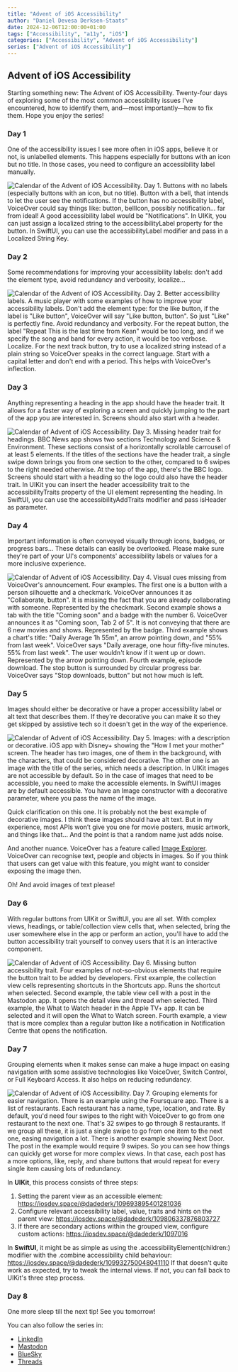 ```yaml
---
title: "Advent of iOS Accessibility"
author: "Daniel Devesa Derksen-Staats"
date: 2024-12-06T12:00:00+01:00
tags: ["Accessibility", "a11y", "iOS"]
categories: ["Accessibility", "Advent of iOS Accessibility"]
series: ["Advent of iOS Accessibility"]
---
```


## Advent of iOS Accessibility

Starting something new: The Advent of iOS Accessibility. Twenty-four days of exploring some of the most common accessibility issues I've encountered, how to identify them, and—most importantly—how to fix them. Hope you enjoy the series!

### Day 1

One of the accessibility issues I see more often in iOS apps, believe it or not, is unlabelled elements. This happens especially for buttons with an icon but no title. In those cases, you need to configure an accessibility label manually. 

![Calendar of the Advent of iOS Accessibility. Day 1. Buttons with no labels (especially buttons with an icon, but no title). Button with a bell, that intends to let the user see the notifications. If the button has no accessibility label, VoiceOver could say things like: button, bellIcon, possibly notification... far from ideal! A good accessibility label would be "Notifications". In UIKit, you can just assign a localized string to the accessibilityLabel property for the button. In SwiftUI, you can use the accessibilityLabel modifier and pass in a Localized String Key.](images/posts/2024-12-06-01/Day1.png)

### Day 2

Some recommendations for improving your accessibility labels: don't add the element type, avoid redundancy and verbosity, localize...

![Calendar of the Advent of iOS Accessibility. Day 2. Better accessibility labels. A music player with some examples of how to improve your accessibility labels. Don't add the element type: for the like button, if the label is "Like button", VoiceOver will say "Like button, button". So just "Like" is perfectly fine. Avoid redundancy and verbosity. For the repeat button, the label "Repeat This is the last time from Kean" would be too long, and if we specify the song and band for every action, it would be too verbose. Localize. For the next track button, try to use a localized string instead of a plain string so VoiceOver speaks in the correct language. Start with a capital letter and don't end with a period. This helps with VoiceOver's inflection.](images/posts/2024-12-06-01/Day2.png)

### Day 3

Anything representing a heading in the app should have the header trait. It allows for a faster way of exploring a screen and quickly jumping to the part of the app you are interested in. Screens should also start with a header.

![Calendar of Advent of iOS Accessibility. Day 3. Missing header trait for headings. BBC News app shows two sections Technology and Science & Environment. These sections consist of a horizontally scrollable carrousel of at least 5 elements. If the titles of the sections have the header trait, a single swipe down brings you from one section to the other, compared to 6 swipes to the right needed otherwise. At the top of the app, there's the BBC logo. Screens should start with a heading so the logo could also have the header trait. In UIKit you can insert the header accessibility trait to the accessibilityTraits property of the UI element representing the heading. In SwiftUI, you can use the accessibilityAddTraits modifier and pass isHeader as parameter.](images/posts/2024-12-06-01/Day3.png)

### Day 4

Important information is often conveyed visually through icons, badges, or progress bars... These details can easily be overlooked. Please make sure they're part of your UI's components' accessibility labels or values for a more inclusive experience.

![Calendar of Advent of iOS Accessibility. Day 4. Visual cues missing from VoiceOver's announcement. Four examples. The first one is a button with a person silhouette and a checkmark. VoiceOver announces it as "Collaborate, button". It is missing the fact that you are already collaborating with someone. Represented by the checkmark. Second example shows a tab with the title "Coming soon" and a badge with the number 6. VoiceOver announces it as "Coming soon, Tab 2 of 5". It is not conveying that there are 6 new movies and shows. Represented by the badge. Third example shows a chart's title: "Daily Average 1h 55m", an arrow pointing down, and "55% from last week". VoiceOver says "Daily average, one hour fifty-five minutes. 55% from last week". The user wouldn't know if it went up or down. Represented by the arrow pointing down. Fourth example, episode download. The stop button is surrounded by circular progress bar. VoiceOver says "Stop downloads, button" but not how much is left.](images/posts/2024-12-06-01/Day4.png)

### Day 5

Images should either be decorative or have a proper accessibility label or alt text that describes them. If they're decorative you can make it so they get skipped by assistive tech so it doesn't get in the way of the experience. 

![Calendar of Advent of iOS Accessibility. Day 5. Images: with a description or decorative. iOS app with Disney+ showing the "How I met your mother" screen. The header has two images, one of them in the background, with the characters, that could be considered decorative. The other one is an image with the title of the series, which needs a description. In UIKit images are not accessible by default. So in the case of images that need to be accessible, you need to make the accessible elements. In SwiftUI images are by default accessible. You have an Image constructor with a decorative parameter, where you pass the name of the image.](images/posts/2024-12-06-01/Day5.png)

Quick clarification on this one. It is probably not the best example of decorative images. I think these images should have alt text. But in my experience, most APIs won’t give you one for movie posters, music artwork, and things like that... And the point is that a random name just adds noise.

And another nuance. VoiceOver has a feature called [Image Explorer](https://iosdev.space/@dadederk/109587356581980365). VoiceOver can recognise text, people and objects in images. So if you think that users can get value with this feature, you might want to consider exposing the image then.

Oh! And avoid images of text please!

### Day 6

With regular buttons from UIKit or SwiftUI, you are all set. With complex views, headings, or table/collection view cells that, when selected, bring the user somewhere else in the app or perform an action, you'll have to add the button accessibility trait yourself to convey users that it is an interactive component.

![Calendar of Advent of iOS Accessibility. Day 6. Missing button accessibility trait. Four examples of not-so-obvious elements that require the button trait to be added by developers. First example, the collection view cells representing shortcuts in the Shortcuts app. Runs the shortcut when selected. Second example, the table view cell with a post in the Mastodon app. It opens the detail view and thread when selected. Third example, the What to Watch header in the Apple TV+ app. It can be selected and it will open the What to Watch screen. Fourth example, a view that is more complex than a regular button like a notification in Notification Centre that opens the notification.](images/posts/2024-12-06-01/Day6.png)

### Day 7

Grouping elements when it makes sense can make a huge impact on easing navigation with some assistive technologies like VoiceOver, Switch Control, or Full Keyboard Access. It also helps on reducing redundancy.

![Calendar of Advent of iOS Accessibility. Day 7. Grouping elements for easier navigation. There is an example using the Foursquare app. There is a list of restaurants. Each restaurant has a name, type, location, and rate. By default, you'd need four swipes to the right with VoiceOver to go from one restaurant to the next one. That's 32 swipes to go through 8 restaurants. If we group all these, it is just a single swipe to go from one item to the next one, easing navigation a lot. There is another example showing Next Door. The post in the example would require 9 swipes. So you can see how things can quickly get worse for more complex views. In that case, each post has a more options, like, reply, and share buttons that would repeat for every single item causing lots of redundancy.](images/posts/2024-12-06-01/Day7.png)

In **UIKit**, this process consists of three steps:
1. Setting the parent view as an accessible element: https://iosdev.space/@dadederk/109693895401281036
2. Configure relevant accessibility label, value, traits and hints on the parent view: https://iosdev.space/@dadederk/109806337876803727
3. If there are secondary actions within the grouped view, configure custom actions: https://iosdev.space/@dadederk/1097016

In **SwiftUI**, it might be as simple as using the .accessibilityElement(children:) modifier with the .combine accessibility child behaviour: https://iosdev.space/@dadederk/109932750048041110
If that doesn't quite work as expected, try to tweak the internal views. If not, you can fall back to UIKit's three step process.

### Day 8

One more sleep till the next tip! See you tomorrow!

You can also follow the series in:
* [LinkedIn](https://www.linkedin.com/feed/hashtag/?keywords=adventofiosaccessibility)
* [Mastodon](https://iosdev.space/tags/adventOfIOSAccessibility)
* [BlueSky](https://bsky.app/hashtag/adventOfIOSAccessibility)
* [Threads](https://www.threads.net/search?q=365DaysIOSAccessibility&serp_type=tags&tag_id=18487639627032592)

